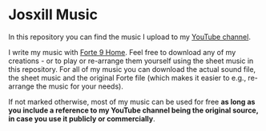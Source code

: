 # Josxill Music

In this repository you can find the music I upload to my [YouTube channel](https://www.youtube.com/@josxill).

I write my music with [Forte 9 Home](https://www.fortenotation.com/). Feel free to download any of my creations - or to play or re-arrange them yourself using the sheet music in this repository. For all of my music you can download the actual sound file, the sheet music and the original Forte file (which makes it easier to e.g., re-arrange the music for your needs).

If not marked otherwise, most of my music can be used for free **as long as you include a reference to my YouTube channel being the original source, in case you use it publicly or commercially**.
